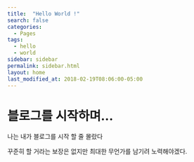 ```yaml
---
title:  "Hello World !"
search: false
categories: 
  - Pages
tags:
  - hello
  - world
sidebar: sidebar
permalink: sidebar.html
layout: home
last_modified_at: 2018-02-19T08:06:00-05:00
---
```




# 블로그를 시작하며...



나는 내가 블로그를 시작 할 줄 몰랐다



꾸준히 할 거라는 보장은 없지만 최대한 무언가를 남기려 노력해야겠다.


